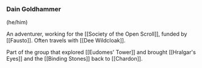 ### Dain Goldhammer
(he/him)

An adventurer, working for the [[Society of the Open Scroll]], funded by [[Fausto]]. Often travels with [[Dee Wildcloak]]. 

Part of the group that explored [[Eudomes' Tower]] and brought [[Hralgar's Eyes]] and the [[Binding Stones]] back to [[Chardon]].